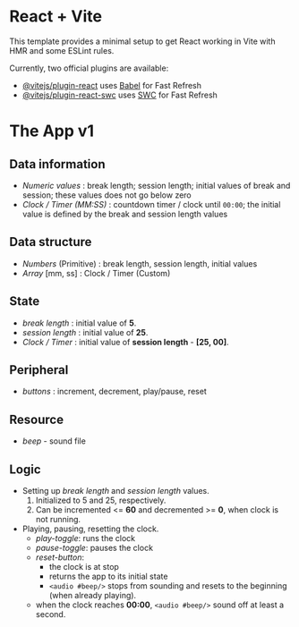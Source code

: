 # React + Vite

This template provides a minimal setup to get React working in Vite with HMR and some ESLint rules.

Currently, two official plugins are available:

- [@vitejs/plugin-react](https://github.com/vitejs/vite-plugin-react/blob/main/packages/plugin-react/README.md) uses [Babel](https://babeljs.io/) for Fast Refresh
- [@vitejs/plugin-react-swc](https://github.com/vitejs/vite-plugin-react-swc) uses [SWC](https://swc.rs/) for Fast Refresh





# The App v1

## Data information
- *Numeric values* : break length; session length; initial values of break and session; these values does not go below zero
- *Clock / Timer (MM:SS)* : countdown timer / clock until `00:00`; the initial value is defined by the break and session length values

## Data structure
- *Numbers* (Primitive) : break length, session length, initial values
- *Array* [mm, ss] : Clock / Timer (Custom)

## State
- *break length* : initial value of **5**.
- *session length* : initial value of **25**.
- *Clock / Timer* : initial value of **session length** - **[25, 00]**.

## Peripheral
- *buttons* : increment, decrement, play/pause, reset

## Resource
- *beep* - sound file

## Logic
- Setting up *break length* and *session length* values.
  1. Initialized to 5 and 25, respectively.
  1. Can be incremented <= **60** and decremented >= **0**, when clock is not running.
- Playing, pausing, resetting the clock.
  - *play-toggle*: runs the clock
  - *pause-toggle*: pauses the clock
  - *reset-button*:
    - the clock is at stop
    - returns the app to its initial state
    - `<audio #beep/>` stops from sounding and resets to the beginning (when already playing).
  - when the clock reaches **00:00**, `<audio #beep/>` sound off at least a second.
